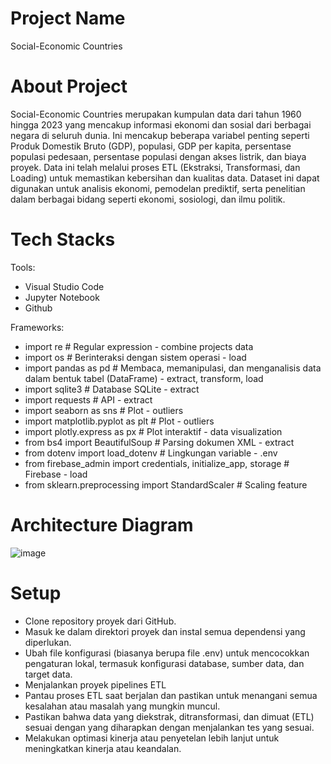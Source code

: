 # Project Name
Social-Economic Countries

# About Project
Social-Economic Countries merupakan kumpulan data dari tahun 1960 hingga 2023 yang mencakup informasi ekonomi dan sosial dari berbagai negara di seluruh dunia. Ini mencakup beberapa variabel penting seperti Produk Domestik Bruto (GDP), populasi, GDP per kapita, persentase populasi pedesaan, persentase populasi dengan akses listrik, dan biaya proyek. Data ini telah melalui proses ETL (Ekstraksi, Transformasi, dan Loading) untuk memastikan kebersihan dan kualitas data. Dataset ini dapat digunakan untuk analisis ekonomi, pemodelan prediktif, serta penelitian dalam berbagai bidang seperti ekonomi, sosiologi, dan ilmu politik.

# Tech Stacks
Tools:
- Visual Studio Code
- Jupyter Notebook
- Github

Frameworks:
- import re # Regular expression - combine projects data
- import os # Berinteraksi dengan sistem operasi - load
- import pandas as pd # Membaca, memanipulasi, dan menganalisis data dalam bentuk tabel (DataFrame) - extract, transform, load
- import sqlite3 # Database SQLite - extract
- import requests # API - extract
- import seaborn as sns # Plot - outliers
- import matplotlib.pyplot as plt # Plot - outliers
- import plotly.express as px # Plot interaktif - data visualization
- from bs4 import BeautifulSoup # Parsing dokumen XML - extract
- from dotenv import load_dotenv # Lingkungan variable - .env
- from firebase_admin import credentials, initialize_app, storage # Firebase - load
- from sklearn.preprocessing import StandardScaler # Scaling feature

# Architecture Diagram
![image](..//Yazid-DE-Mini-Project/Diagram%20ETL.png)

# Setup
- Clone repository proyek dari GitHub.
- Masuk ke dalam direktori proyek dan instal semua dependensi yang diperlukan.
- Ubah file konfigurasi (biasanya berupa file .env) untuk mencocokkan pengaturan lokal, termasuk konfigurasi database, sumber data, dan target data.
- Menjalankan proyek pipelines ETL
- Pantau proses ETL saat berjalan dan pastikan untuk menangani semua kesalahan atau masalah yang mungkin muncul.
- Pastikan bahwa data yang diekstrak, ditransformasi, dan dimuat (ETL) sesuai dengan yang diharapkan dengan menjalankan tes yang sesuai.
- Melakukan optimasi kinerja atau penyetelan lebih lanjut untuk meningkatkan kinerja atau keandalan.
